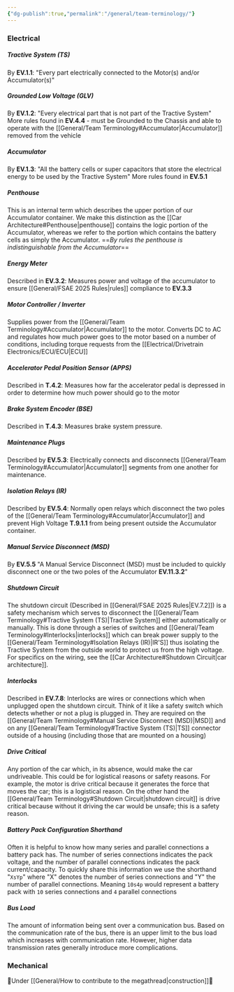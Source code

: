 ```yaml
---
{"dg-publish":true,"permalink":"/general/team-terminology/"}
---
```


### Electrical
##### Tractive System (TS)
By **EV.1.1**: "Every part electrically connected to the Motor(s) and/or Accumulator(s)"
##### Grounded Low Voltage (GLV)
By **EV.1.2**: "Every electrical part that is not part of the Tractive System" More rules found in **EV.4.4** - must be Grounded to the Chassis and able to operate with the [[General/Team Terminology#Accumulator\|Accumulator]] removed from the vehicle
##### Accumulator
By **EV.1.3**: "All the battery cells or super capacitors that store the electrical energy to be used by the Tractive System" More rules found in **EV.5.1**
##### Penthouse
This is an internal term which describes the upper portion of our Accumulator container. We make this distinction as the [[Car Architecture#Penthouse\|penthouse]] contains the logic portion of the Accumulator, whereas we refer to the portion which contains the battery cells as simply the Accumulator. ==*By rules the penthouse is indistinguishable from the Accumulator*==
##### Energy Meter
Described in **EV.3.2**: Measures power and voltage of the accumulator to ensure [[General/FSAE 2025 Rules\|rules]] compliance to **EV.3.3**
##### Motor Controller / Inverter
Supplies power from the [[General/Team Terminology#Accumulator\|Accumulator]] to the motor. Converts DC to AC and regulates how much power goes to the motor based on a number of conditions, including torque requests from the [[Electrical/Drivetrain Electronics/ECU/ECU\|ECU]]
##### Accelerator Pedal Position Sensor (APPS)
Described in **T.4.2**: Measures how far the accelerator pedal is depressed in order to determine how much power should go to the motor
##### Brake System Encoder (BSE)
Described in **T.4.3**: Measures brake system pressure.
##### Maintenance Plugs
Described by **EV.5.3**: Electrically connects and disconnects [[General/Team Terminology#Accumulator\|Accumulator]] segments from one another for maintenance.
##### Isolation Relays (IR)
Described by **EV.5.4**: Normally open relays which disconnect the two poles of the [[General/Team Terminology#Accumulator\|Accumulator]] and prevent High Voltage **T.9.1.1** from being present outside the Accumulator container.
##### Manual Service Disconnect (MSD)
By **EV.5.5** "A Manual Service Disconnect (MSD) must be included to quickly disconnect one or the two poles of the Accumulator **EV.11.3.2**"
##### Shutdown Circuit
The shutdown circuit (Described in [[General/FSAE 2025 Rules\|EV.7.2]]) is a safety mechanism which serves to disconnect the [[General/Team Terminology#Tractive System (TS)\|Tractive System]] either automatically or manually. This is done through a series of switches and [[General/Team Terminology#Interlocks\|interlocks]] which can break power supply to the [[General/Team Terminology#Isolation Relays (IR)\|IR'S]] thus isolating the Tractive System from the outside world to protect us from the high voltage. For specifics on the wiring, see the [[Car Architecture#Shutdown Circuit\|car architecture]].
##### Interlocks
Described in **EV.7.8**: Interlocks are wires or connections which when unplugged open the shutdown circuit. Think of it like a safety switch which detects whether or not a plug is plugged in. They are required on the [[General/Team Terminology#Manual Service Disconnect (MSD)\|MSD]] and on any [[General/Team Terminology#Tractive System (TS)\|TS]] connector outside of a housing (including those that are mounted on a housing)



##### Drive Critical
Any portion of the car which, in its absence, would make the car undriveable. This could be for logistical reasons or safety reasons. For example, the motor is drive critical because it generates the force that moves the car; this is a logistical reason. On the other hand the [[General/Team Terminology#Shutdown Circuit\|shutdown circuit]] is drive critical because without it driving the car would be unsafe; this is a safety reason.
##### Battery Pack Configuration Shorthand
Often it is helpful to know how many series and parallel connections a battery pack has. The number of series connections indicates the pack voltage, and the number of parallel connections indicates the pack current/capacity. To quickly share this information we use the shorthand "`XsYp`" where "X" denotes the number of series connections and "Y" the number of parallel connections. Meaning `10s4p` would represent a battery pack with `10` series connections and `4` parallel connections
##### Bus Load
The amount of information being sent over a communication bus. Based on the communication rate of the bus, there is an upper limit to the bus load which increases with communication rate. However, higher data transmission rates generally introduce more complications.
### Mechanical
🚧Under [[General/How to contribute to the megathread\|construction]]🚧